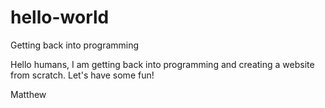 # hello-world
Getting back into programming


Hello humans, I am getting back into programming and creating a website from scratch.  Let's have some fun!

Matthew   
